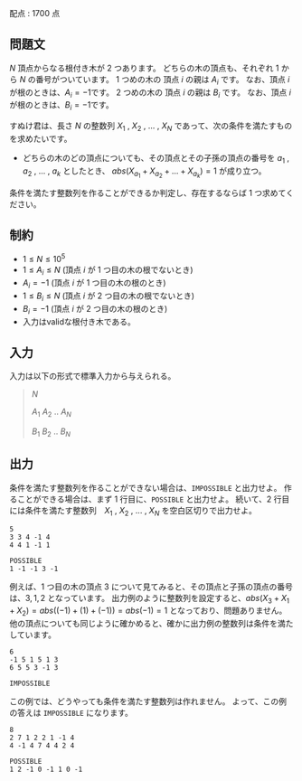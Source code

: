 配点 : $1700$ 点

## 問題文

$N$ 頂点からなる根付き木が $2$ つあります。
どちらの木の頂点も、それぞれ $1$ から $N$ の番号がついています。
$1$ つめの木の 頂点 $i$ の親は $A_i$ です。
なお、頂点 $i$ が根のときは、$A_i=-1$です。
$2$ つめの木の 頂点 $i$ の親は $B_i$ です。
なお、頂点 $i$ が根のときは、$B_i=-1$です。

すぬけ君は、長さ $N$ の整数列 $X_1$ , $X_2$ , $...$ , $X_N$ であって、次の条件を満たすものを求めたいです。

- どちらの木のどの頂点についても、その頂点とその子孫の頂点の番号を $a_1$ , $a_2$ , $...$ , $a_k$ としたとき、
$abs(X_{a_1} + X_{a_2} + ... + X_{a_k})=1$ が成り立つ。

条件を満たす整数列を作ることができるか判定し、存在するならば $1$ つ求めてください。

## 制約

- $1 \leq N \leq 10^5$
- $1 \leq A_i \leq N$ (頂点 $i$ が $1$ つ目の木の根でないとき)
- $A_i = -1$ (頂点 $i$ が $1$ つ目の木の根のとき)
- $1 \leq B_i \leq N$ (頂点 $i$ が $2$ つ目の木の根でないとき)
- $B_i = -1$ (頂点 $i$ が $2$ つ目の木の根のとき)
- 入力はvalidな根付き木である。

## 入力

入力は以下の形式で標準入力から与えられる。

> $N$
> 
> $A_1$ $A_2$ $..$ $A_N$
> 
> $B_1$ $B_2$ $..$ $B_N$

## 出力

条件を満たす整数列を作ることができない場合は、`IMPOSSIBLE` と出力せよ。
作ることができる場合は、まず $1$ 行目に、`POSSIBLE` と出力せよ。
続いて、$2$ 行目には条件を満たす整数列　$X_1$ , $X_2$ , $...$ , $X_N$ を空白区切りで出力せよ。

```input1
5
3 3 4 -1 4
4 4 1 -1 1
```

```output1
POSSIBLE
1 -1 -1 3 -1
```

例えば、$1$ つ目の木の頂点 $3$ について見てみると、その頂点と子孫の頂点の番号は、$3,1,2$ となっています。
出力例のように整数列を設定すると、$abs(X_3+X_1+X_2)=abs((-1)+(1)+(-1))=abs(-1)=1$ となっており、問題ありません。
他の頂点についても同じように確かめると、確かに出力例の整数列は条件を満たしています。

```input2
6
-1 5 1 5 1 3
6 5 5 3 -1 3
```

```output2
IMPOSSIBLE
```

この例では、どうやっても条件を満たす整数列は作れません。
よって、この例の答えは `IMPOSSIBLE` になります。

```input3
8
2 7 1 2 2 1 -1 4
4 -1 4 7 4 4 2 4
```

```output3
POSSIBLE
1 2 -1 0 -1 1 0 -1
```